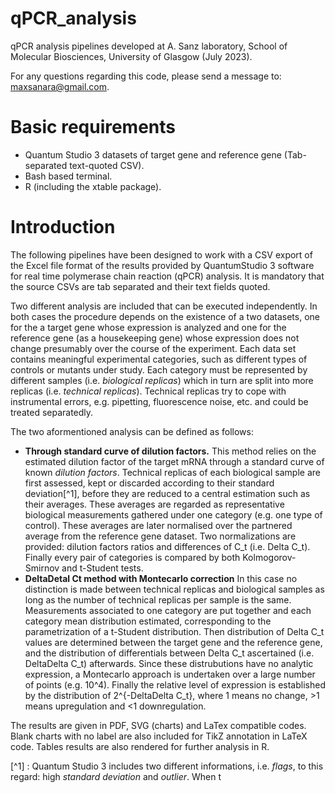 # qPCR_analysis
qPCR analysis pipelines developed at A. Sanz laboratory, School of Molecular Biosciences, University of Glasgow (July 2023).

For any questions regarding this code, please send a message to: maxsanara@gmail.com.

# Basic requirements
* Quantum Studio 3 datasets of target gene and reference gene (Tab-separated text-quoted CSV).
* Bash based terminal.
* R (including the xtable package).

# Introduction
The following pipelines have been designed to work with a CSV export of the Excel file format of the results provided by QuantumStudio 3 software for real time polymerase chain reaction (qPCR) analysis. It is mandatory that the source CSVs are tab separated and their text fields quoted.

Two different analysis are included that can be executed independently. In both cases the procedure depends on the existence of a two datasets, one for the a target gene whose expression is analyzed and one for the reference gene (as a housekeeping gene) whose expression does not change presumably over the course of the experiment. Each data set contains meaningful experimental categories, such as different types of controls or mutants under study. Each category must be represented by different samples (i.e. _biological replicas_) which in turn are split into more replicas (i.e. _technical replicas_). Technical replicas try to cope with instrumental errors, e.g. pipetting, fluorescence noise, etc. and could be treated separatedly.

The two aformentioned analysis can be defined as follows: 

* **Through standard curve of dilution factors.** This method relies on the estimated dilution factor of the target mRNA through a standard curve of known *dilution factors*. Technical replicas of each biological sample are first assessed, kept or discarded according to their standard deviation[^1], before they are reduced to a central estimation such as their averages. These averages are regarded as representative biological measurements gathered under one category (e.g. one type of control). These averages are later normalised over the partnered average from the reference gene dataset. Two normalizations are provided: dilution factors ratios and differences of C_t (i.e. Delta C_t). Finally every pair of categories is compared by both Kolmogorov-Smirnov and t-Student tests.
* **DeltaDetal Ct method with Montecarlo correction** In this case no distinction is made between technical replicas and biological samples as long as the number of technical replicas per sample is the same. Measurements associated to one category are put together and each category mean distribution estimated, corresponding to the parametrization of a t-Student distribution. Then distribution of Delta C_t values are determined between the target gene and the reference gene, and the distribution of differentials between Delta C_t ascertained (i.e. DeltaDelta C_t) afterwards. Since these distrubutions have no analytic expression, a Montecarlo approach is undertaken over a large number of points (e.g. 10^4). Finally the relative level of expression is established by the distribution of 2^{-DeltaDelta C_t}, where 1 means no change, >1 means upregulation and <1 downregulation.

The results are given in PDF, SVG (charts) and LaTex compatible codes. Blank charts with no label are also included for TikZ annotation in LaTeX code. Tables results are also rendered for further analysis in R.

[^1] : Quantum Studio 3 includes two different informations, i.e. *flags*, to this regard: high _standard deviation_ and _outlier_. When t
